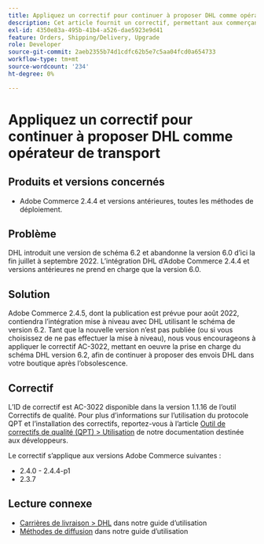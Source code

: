 ```yaml
---
title: Appliquez un correctif pour continuer à proposer DHL comme opérateur de transport
description: Cet article fournit un correctif, permettant aux commerçants utilisant Adobe Commerce 2.4.4 et versions antérieures de continuer à proposer la livraison DHL, une fois que le schéma DHL 6.0 est obsolète de fin juillet à septembre 2022.
exl-id: 4350e83a-495b-41b4-a526-dae5923e9d41
feature: Orders, Shipping/Delivery, Upgrade
role: Developer
source-git-commit: 2aeb2355b74d1cdfc62b5e7c5aa04fcd0a654733
workflow-type: tm+mt
source-wordcount: '234'
ht-degree: 0%

---
```


# Appliquez un correctif pour continuer à proposer DHL comme opérateur de transport


## Produits et versions concernés

* Adobe Commerce 2.4.4 et versions antérieures, toutes les méthodes de déploiement.

## Problème

DHL introduit une version de schéma 6.2 et abandonne la version 6.0 d’ici la fin juillet à septembre 2022. L’intégration DHL d’Adobe Commerce 2.4.4 et versions antérieures ne prend en charge que la version 6.0.

## Solution

Adobe Commerce 2.4.5, dont la publication est prévue pour août 2022, contiendra l’intégration mise à niveau avec DHL utilisant le schéma de version 6.2. Tant que la nouvelle version n’est pas publiée (ou si vous choisissez de ne pas effectuer la mise à niveau), nous vous encourageons à appliquer le correctif AC-3022, mettant en oeuvre la prise en charge du schéma DHL version 6.2, afin de continuer à proposer des envois DHL dans votre boutique après l’obsolescence.

## Correctif

L’ID de correctif est AC-3022 disponible dans la version 1.1.16 de l’outil Correctifs de qualité.
Pour plus d’informations sur l’utilisation du protocole QPT et l’installation des correctifs, reportez-vous à l’article [Outil de correctifs de qualité (QPT) > Utilisation](https://experienceleague.adobe.com/fr/docs/commerce-operations/tools/quality-patches-tool/usage) de notre documentation destinée aux développeurs.

Le correctif s’applique aux versions Adobe Commerce suivantes :

* 2.4.0 - 2.4.4-p1
* 2.3.7

## Lecture connexe

* [Carrières de livraison > DHL](https://experienceleague.adobe.com/fr/docs/commerce-admin/stores-sales/delivery/shipping-carriers/dhl) dans notre guide d’utilisation
* [Méthodes de diffusion](https://experienceleague.adobe.com/fr/docs/commerce-admin/config/sales/delivery-methods) dans notre guide d’utilisation
